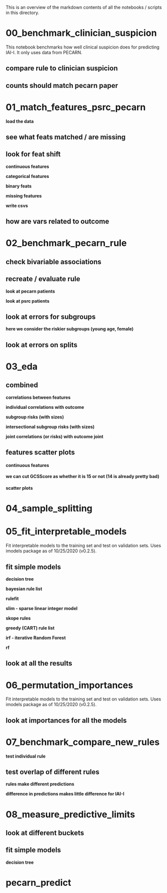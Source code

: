 This is an overview of the markdown contents of all the notebooks / scripts in this directory.

# 00_benchmark_clinician_suspicion


This notebook benchmarks how well clinical suspicion does for predicting IAI-I. It only uses data from PECARN.

## compare rule to clinician suspicion

## counts should match pecarn paper

# 01_match_features_psrc_pecarn


**load the data**

## see what feats matched / are missing

## look for feat shift

**continuous features**

**categorical features**

**binary feats**

**missing features**

**write csvs**

## how are vars related to outcome

# 02_benchmark_pecarn_rule


## check bivariable associations

## recreate / evaluate rule

**look at pecarn patients**

**look at psrc patients**

## look at errors for subgroups
**here we consider the riskier subgroups (young age, female)**

## look at errors on splits

# 03_eda


## combined

**correlations between features**

**individual correlations with outcome**

**subgroup risks (with sizes)**

**intersectional subgroup risks (with sizes)**

**joint correlations (or risks) with outcome joint**

## features scatter plots

#### continuous features

**we can cut GCSScore as whether it is 15 or not (14 is already pretty bad)**

#### scatter plots

# 04_sample_splitting


# 05_fit_interpretable_models


Fit interpretable models to the training set and test on validation sets. Uses imodels package as of 10/25/2020 (v0.2.5).

## fit simple models

**decision tree**

**bayesian rule list**

**rulefit**

**slim - sparse linear integer model**

**skope rules**

**greedy (CART) rule list**

**irf - iterative Random Forest**

**rf**

## look at all the results

# 06_permutation_importances


Fit interpretable models to the training set and test on validation sets. Uses imodels package as of 10/25/2020 (v0.2.5).

## look at importances for all the models

# 07_benchmark_compare_new_rules


**test individual rule**

## test overlap of different rules

**rules make different predictions**

**difference in predictions makes little difference for IAI-I**

# 08_measure_predictive_limits


## look at different buckets

## fit simple models

**decision tree**

# pecarn_predict


